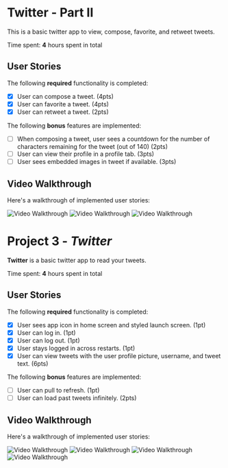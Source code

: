 # Twitter - Part II

This is a basic twitter app to view, compose, favorite, and retweet tweets.

Time spent: **4** hours spent in total

## User Stories

The following **required** functionality is completed:

- [x] User can compose a tweet. (4pts)
- [x] User can favorite a tweet. (4pts)
- [x] User can retweet a tweet. (2pts)

The following **bonus** features are implemented:

- [ ] When composing a tweet, user sees a countdown for the number of characters remaining for the tweet (out of 140) (2pts)
- [ ] User can view their profile in a profile tab. (3pts)
- [ ] User sees embedded images in tweet if available. (3pts)

## Video Walkthrough

Here's a walkthrough of implemented user stories:

<img src='gifs/composeTweet.gif' title='Video Walkthrough' width='' alt='Video Walkthrough' />
<img src='gifs/favoriteTweet.gif' title='Video Walkthrough' width='' alt='Video Walkthrough' />
<img src='gifs/retweetTweet.gif' title='Video Walkthrough' width='' alt='Video Walkthrough' />

# Project 3 - *Twitter*

**Twitter** is a basic twitter app to read your tweets.

Time spent: **4** hours spent in total

## User Stories

The following **required** functionality is completed:

- [x] User sees app icon in home screen and styled launch screen. (1pt)
- [x] User can log in. (1pt)
- [x] User can log out. (1pt)
- [x] User stays logged in across restarts. (1pt)
- [x] User can view tweets with the user profile picture, username, and tweet text. (6pts)

The following **bonus** features are implemented:

- [ ] User can pull to refresh. (1pt)
- [ ] User can load past tweets infinitely. (2pts)

## Video Walkthrough

Here's a walkthrough of implemented user stories:

<img src='gifs/twitterSeesIcon.gif' title='Video Walkthrough' width='' alt='Video Walkthrough' />
<img src='gifs/twitterUserLogin.gif' title='Video Walkthrough' width='' alt='Video Walkthrough' />
<img src='gifs/twitterUserLogout.gif' title='Video Walkthrough' width='' alt='Video Walkthrough' />
<img src='gifs/twitterUserStayLoggedIn.gif' title='Video Walkthrough' width='' alt='Video Walkthrough' />
